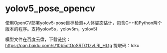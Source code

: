 # yolov5_pose_opencv
使用OpenCV部署yolov5-pose目标检测+人体姿态估计，包含C++和Python两个版本的程序。支持yolov5s，yolov5m，yolov5l

模型文件在百度云盘，下载链接：https://pan.baidu.com/s/10b5ctOoSRTG1zvLRl_HLtg 
提取码：lcku
